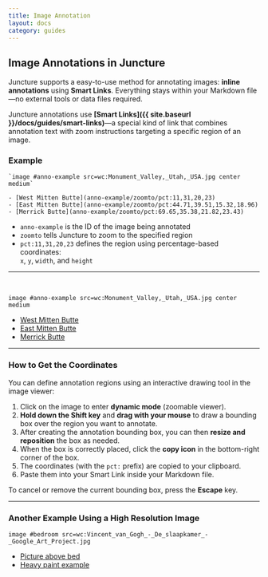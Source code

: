 ```yaml
---
title: Image Annotation
layout: docs
category: guides
---
```


## Image Annotations in Juncture

Juncture supports a easy-to-use method for annotating images: **inline annotations** using **Smart Links**. Everything stays within your Markdown file—no external tools or data files required.

Juncture annotations use **[Smart Links]({{ site.baseurl }}/docs/guides/smart-links)**—a special kind of link that combines annotation text with zoom instructions targeting a specific region of an image.

### Example

```Juncture
`image #anno-example src=wc:Monument_Valley,_Utah,_USA.jpg center medium`

- [West Mitten Butte](anno-example/zoomto/pct:11,31,20,23)
- [East Mitten Butte](anno-example/zoomto/pct:44.71,39.51,15.32,18.96)
- [Merrick Butte](anno-example/zoomto/pct:69.65,35.38,21.82,23.43)
```

- `anno-example` is the ID of the image being annotated  
- `zoomto` tells Juncture to zoom to the specified region  
- `pct:11,31,20,23` defines the region using percentage-based coordinates:  
  `x`, `y`, `width`, and `height`

---
<br/>

`image #anno-example src=wc:Monument_Valley,_Utah,_USA.jpg center medium`

- [West Mitten Butte](anno-example/zoomto/pct:11.05,30.81,20.23,23.42)
- [East Mitten Butte](anno-example/zoomto/pct:44.71,39.51,15.32,18.96)
- [Merrick Butte](anno-example/zoomto/pct:69.65,35.38,21.82,23.43)

---

### How to Get the Coordinates

You can define annotation regions using an interactive drawing tool in the image viewer:

1. Click on the image to enter **dynamic mode** (zoomable viewer).  
2. **Hold down the Shift key** and **drag with your mouse** to draw a bounding box over the region you want to annotate.  
3. After creating the annotation bounding box, you can then **resize and reposition** the box as needed.  
4. When the box is correctly placed, click the **copy icon** in the bottom-right corner of the box.  
5. The coordinates (with the `pct:` prefix) are copied to your clipboard.  
6. Paste them into your Smart Link inside your Markdown file.

To cancel or remove the current bounding box, press the **Escape** key.

---

### Another Example Using a High Resolution Image

`image #bedroom src=wc:Vincent_van_Gogh_-_De_slaapkamer_-_Google_Art_Project.jpg`

- [Picture above bed](bedroom/zoomto/pct:43.40,9.92,11.06,9.65)
- [Heavy paint example](bedroom/zoomto/pct:35.26,41.20,1.28,1.43)